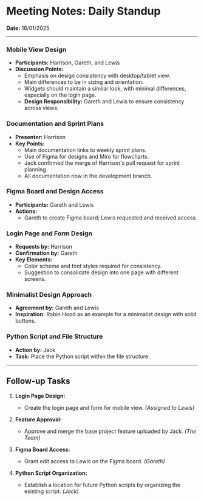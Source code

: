 # Meeting Notes: Daily Standup

**Date:** 16/01/2025

---

### Mobile View Design

- **Participants:** Harrison, Gareth, and Lewis
- **Discussion Points:**
  - Emphasis on design consistency with desktop/tablet view.
  - Main differences to be in sizing and orientation.
  - Widgets should maintain a similar look, with minimal differences, especially on the login page.
  - **Design Responsibility:** Gareth and Lewis to ensure consistency across views.

### Documentation and Sprint Plans

- **Presenter:** Harrison
- **Key Points:**
  - Main documentation links to weekly sprint plans.
  - Use of Figma for designs and Miro for flowcharts.
  - Jack confirmed the merge of Harrison's pull request for sprint planning.
  - All documentation now in the development branch.

### Figma Board and Design Access

- **Participants:** Gareth and Lewis
- **Actions:**
  - Gareth to create Figma board; Lewis requested and received access.

### Login Page and Form Design

- **Requests by:** Harrison
- **Confirmation by:** Gareth
- **Key Elements:**
  - Color scheme and font styles required for consistency.
  - Suggestion to consolidate design into one page with different screens.

### Minimalist Design Approach

- **Agreement by:** Gareth and Lewis
- **Inspiration:** Robin Hood as an example for a minimalist design with solid buttons.

### Python Script and File Structure

- **Action by:** Jack
- **Task:** Place the Python script within the file structure.

---

## Follow-up Tasks

1. **Login Page Design:**
   - Create the login page and form for mobile view. *(Assigned to Lewis)*

2. **Feature Approval:**
   - Approve and merge the base project feature uploaded by Jack. *(The Team)*

3. **Figma Board Access:**
   - Grant edit access to Lewis on the Figma board. *(Gareth)*

4. **Python Script Organization:**
   - Establish a location for future Python scripts by organizing the existing script. *(Jack)*
